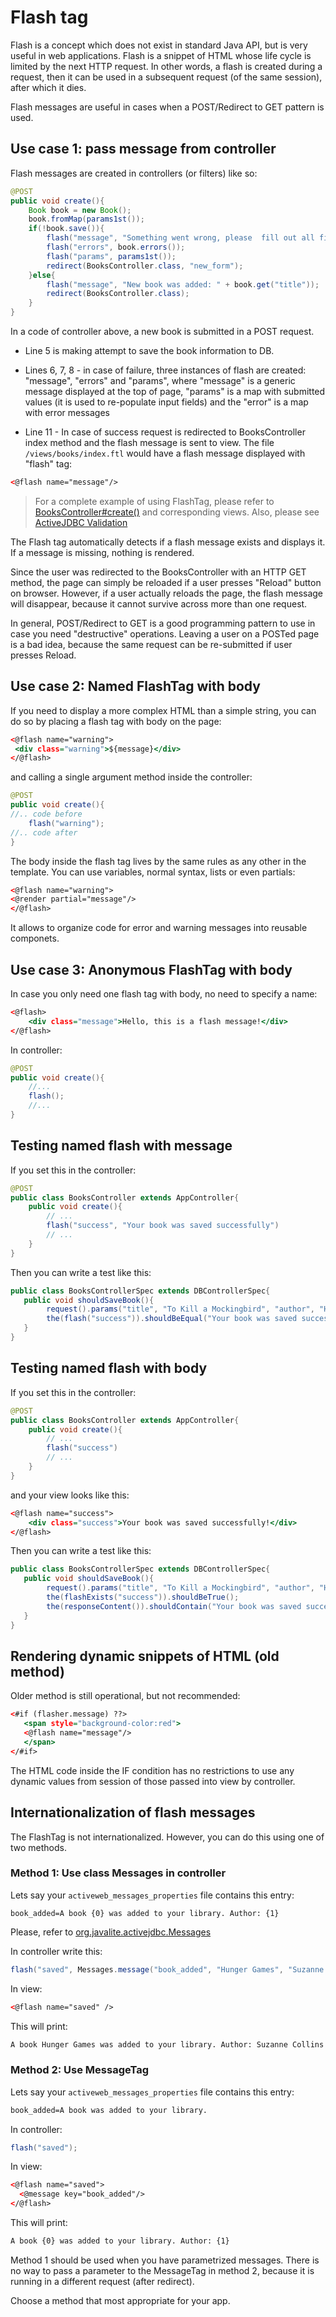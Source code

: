 <div class="page-header">
   <h1>Flash tag</h1>
</div>


Flash is a concept which does not exist in standard Java API, but is very useful in web applications. Flash is a snippet
of HTML whose life cycle is limited by the next HTTP request. In other words, a flash is created during a request, then
it can be used in a subsequent request (of the same session), after which it dies.

Flash messages are useful in cases when a POST/Redirect to GET pattern is used.

## Use case 1: pass message from controller

Flash messages are created in controllers (or filters) like so:

~~~~ {.java  .numberLines}
@POST
public void create(){
    Book book = new Book();
    book.fromMap(params1st());
    if(!book.save()){
        flash("message", "Something went wrong, please  fill out all fields");
        flash("errors", book.errors());
        flash("params", params1st());
        redirect(BooksController.class, "new_form");
    }else{
        flash("message", "New book was added: " + book.get("title"));
        redirect(BooksController.class);
    }
}
~~~~

In a code of controller above, a new book is submitted in a POST request.

* Line 5 is making attempt to save the book information to DB.

* Lines 6, 7, 8  - in case of failure, three instances of flash are created: "message", "errors" and "params", where "message"
is a generic message displayed at the top of page, "params" is a map with submitted values
(it is used  to re-populate input fields) and the "error" is a map with error messages

* Line 11 -  In case of success request is redirected to BooksController index method and the flash message is sent to view.
The file `/views/books/index.ftl` would have a flash message displayed with "flash" tag:

~~~~ {.html  .numberLines}
<@flash name="message"/>
~~~~

> For a complete example of using FlashTag, please refer to [BooksController#create()](https://github.com/javalite/javalite-examples/blob/master/activeweb-simple/src/main/java/app/controllers/BooksController.java#L54)
and corresponding views. Also, please see [ActiveJDBC Validation](validations)


The Flash tag automatically detects if a flash message exists and displays it. If a message is missing, nothing is rendered.

Since the user was redirected to the BooksController with an HTTP GET method, the page can simply be reloaded if a user
presses "Reload" button on browser. However, if a user actually reloads the page, the flash message will disappear,
because it cannot survive across more than one request.

In general, POST/Redirect to GET is a good programming pattern to use in case you need "destructive" operations.
Leaving a user on a POSTed page is a bad idea, because the same request can be re-submitted if user presses Reload.



## Use case 2: Named FlashTag with body

If you need to display a more complex HTML than a simple string, you can do so by placing a flash tag with body on the page: 

~~~~ {.html  .numberLines}
<@flash name="warning">
 <div class="warning">${message}</div>
</@flash>
~~~~

and calling a single argument method inside the controller: 

~~~~ {.java  .numberLines}
@POST
public void create(){
//.. code before
    flash("warning");
//.. code after
}
~~~~


The body inside the flash tag lives by the same rules as any other in the template. You can use variables, normal syntax, lists or even 
partials: 

~~~~ {.html  .numberLines}
<@flash name="warning">
<@render partial="message"/>
</@flash>
~~~~

It allows to organize code for error and warning messages into reusable componets. 


## Use case 3: Anonymous FlashTag with body

In case you only need one flash tag with body, no need to specify a name:

~~~~ {.html  .numberLines}
<@flash>
    <div class="message">Hello, this is a flash message!</div>
</@flash>
~~~~


In controller:

~~~~ {.java  .numberLines}
@POST
public void create(){
    //...
    flash();
    //...
}
~~~~

## Testing named flash with message 

If you set this in the controller: 

~~~~ {.java  .numberLines}
@POST
public class BooksController extends AppController{
    public void create(){
        // ...
        flash("success", "Your book was saved successfully")
        // ...
    }
}
~~~~


Then you can write a test like this:

~~~~ {.java  .numberLines}
public class BooksControllerSpec extends DBControllerSpec{
   public void shouldSaveBook(){
        request().params("title", "To Kill a Mockingbird", "author", "Harper Lee").post("save");
        the(flash("success")).shouldBeEqual("Your book was saved successfully");
   }
}
~~~~




## Testing named flash with body 

If you set this in the controller: 

~~~~ {.java  .numberLines}
@POST
public class BooksController extends AppController{
    public void create(){
        // ...
        flash("success")
        // ...
    }
}
~~~~

and your view looks like this: 

~~~~ {.html  .numberLines}
<@flash name="success">
    <div class="success">Your book was saved successfully!</div>
</@flash>
~~~~


Then you can write a test like this:

~~~~ {.java .numberLines}
public class BooksControllerSpec extends DBControllerSpec{
   public void shouldSaveBook(){
        request().params("title", "To Kill a Mockingbird", "author", "Harper Lee").post("save");
        the(flashExists("success")).shouldBeTrue();
        the(responseContent()).shouldContain("Your book was saved successfully!");
   }
}
~~~~



## Rendering dynamic snippets of HTML (old method)

Older method is still operational, but not recommended: 

~~~~ {.html  .numberLines}
<#if (flasher.message) ??>
   <span style="background-color:red">
   <@flash name="message"/>
   </span>
</#if>
~~~~

The HTML code inside the IF condition has no restrictions to use any dynamic values from session of those passed into view by controller.

## Internationalization of flash messages


The FlashTag is not internationalized. However, you can do this using one of two methods.


### Method 1: Use class Messages in controller

Lets say your `activeweb_messages_properties` file contains this entry:

    book_added=A book {0} was added to your library. Author: {1}

Please, refer to [org.javalite.activejdbc.Messages](http://javalite.github.io/activejdbc/snapshot/org/javalite/activejdbc/Messages.html)

In controller write this:

~~~~ {.java  .numberLines}
flash("saved", Messages.message("book_added", "Hunger Games", "Suzanne Collins"));
~~~~ 

In view: 

~~~~ {.html  .numberLines}
<@flash name="saved" />
~~~~

This will print:  

~~~~ {.html  .numberLines}
A book Hunger Games was added to your library. Author: Suzanne Collins
~~~~ 

### Method 2: Use MessageTag

Lets say your `activeweb_messages_properties` file contains this entry:

~~~~ {.html  .numberLines}
book_added=A book was added to your library.
~~~~ 

In controller:

~~~~ {.java  .numberLines}
flash("saved");
~~~~ 

In view: 


~~~~ {.html  .numberLines}
<@flash name="saved">
  <@message key="book_added"/>
</@flash>
~~~~ 


This will print: 
    
~~~~ {.html  .numberLines}
A book {0} was added to your library. Author: {1}
~~~~ 

Method 1 should be used when you have parametrized messages. There is no way to pass a parameter to the MessageTag in method 2, 
because it is running in a different request (after redirect).

Choose a method that most appropriate for your app.
